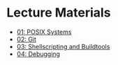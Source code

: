 # Lecture Materials


+ [01: POSIX Systems](slides/01-intro.md)
+ [02: Git](slides/02-git.pdf)
+ [03: Shellscripting and Buildtools](slides/03-shell.pdf)
+ [04: Debugging](slides/03-debugging.pdf)
